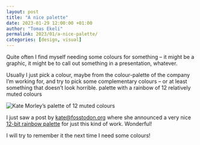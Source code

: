 ```yaml
---
layout: post
title: "A nice palette"
date: 2023-01-29 12:00:00 +01:00
author: "Tomas Ekeli"
permalink: 2023/01/a-nice-palette/
categories: [design, visual]
---
```



Quite often I find myself needing some colours for something – it might be a graphic, it might be to call out something in a presentation, whatever.

Usually I just pick a colour, maybe from the colour-palette of the company I’m working for, and try to pick some complementary colours – or at least something that doesn’t look horrible.
palette with a rainbow of 12 relatively muted colours

![Kate Morley’s palette of 12 muted colours](/assets/img/2023-01-29-a-nice-palette.webp)

I just saw a post by [kate@fosstodon.org](https://fosstodon.org/@kate/109348023789472321) where she announced a very nice [12-bit rainbow palette](https://iamkate.com/data/12-bit-rainbow/) for just this kind of work. Wonderful!

I will try to remember it the next time I need some colours!